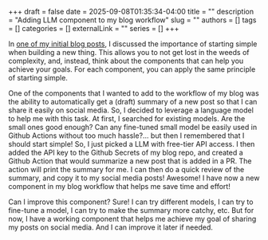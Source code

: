 +++ 
draft = false
date = 2025-09-08T01:35:34-04:00
title = ""
description = "Adding LLM component to my blog workflow"
slug = ""
authors = []
tags = []
categories = []
externalLink = ""
series = []
+++

In [one of my initial blog posts](./start-simple.md), I discussed the importance of starting simple when building a new thing. This allows you to not get lost in the weeds of complexity, and, instead, think about the components that can help you achieve your goals. For each component, you can apply the same principle of starting simple. 

One of the components that I wanted to add to the workflow of my blog was the ability to automatically get a (draft) summary of a new post so that I can share it easily on social media. So, I decided to leverage a language model to help me with this task. At first, I searched for existing models. Are the small ones good enough? Can any fine-tuned small model be easily used in Github Actions without too much hassle?... but then I remembered that I should start simple! So, I just picked a LLM with free-tier API access. I then added the API key to the Github Secrets of my blog repo, and created a Github Action that would summarize a new post that is added in a PR. The action will print the summary for me. I can then do a quick review of the summary, and copy it to my social media posts! Awesome! I have now a new component in my blog workflow that helps me save time and effort! 

Can I improve this component? Sure! I can try different models, I can try to fine-tune a model, I can try to make the summary more catchy, etc. But for now, I have a working component that helps me achieve my goal of sharing my posts on social media. And I can improve it later if needed.